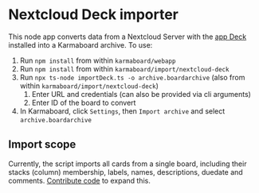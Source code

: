 # Nextcloud Deck importer

This node app converts data from a Nextcloud Server with the [app Deck](https://apps.nextcloud.com/apps/deck) installed into a Karmaboard archive. To use:

1. Run `npm install` from within `karmaboard/webapp`
2. Run `npm install` from within `karmaboard/import/nextcloud-deck`
3. Run `npx ts-node importDeck.ts -o archive.boardarchive` (also from within `karmaboard/import/nextcloud-deck`)
   1. Enter URL and credentials (can also be provided via cli arguments)
   2. Enter ID of the board to convert
4. In Karmaboard, click `Settings`, then `Import archive` and select `archive.boardarchive`

## Import scope

Currently, the script imports all cards from a single board, including their stacks (column) membership, labels, names, descriptions, duedate and comments. [Contribute code](https://mattermost.github.io/karmaboard/) to expand this.


